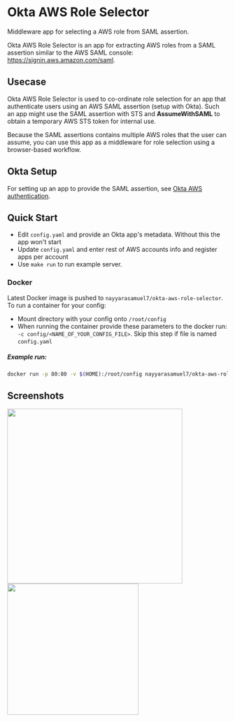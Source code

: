 # Okta AWS Role Selector

Middleware app for selecting a AWS role from SAML assertion.

Okta AWS Role Selector is an app for extracting AWS roles from a SAML assertion similar to the AWS SAML console: https://signin.aws.amazon.com/saml.

## Usecase
Okta AWS Role Selector is used to co-ordinate role selection for an app that authenticate users using an AWS SAML assertion (setup with Okta).
Such an app might use the SAML assertion with STS and **AssumeWithSAML** to obtain a temporary AWS STS token for internal use.

Because the SAML assertions contains multiple AWS roles that the user can assume, you can use this app as a middleware for role selection using a browser-based workflow.

## Okta Setup
For setting up an app to provide the SAML assertion, see [Okta AWS authentication](https://saml-doc.okta.com/SAML_Docs/How-to-Configure-SAML-2.0-for-Amazon-Web-Service#scenarioB).

## Quick Start

* Edit `config.yaml` and provide an Okta app's metadata. Without this the app won't start
* Update `config.yaml` and enter rest of AWS accounts info and register apps per account
* Use `make run` to run example server. 

### Docker

Latest Docker image is pushed to `nayyarasamuel7/okta-aws-role-selector`. To run a container for your config:
* Mount directory with your config onto `/root/config`
* When running the container provide these parameters to the docker run: `-c config/<NAME_OF_YOUR_CONFIG_FILE>`. Skip this step if file is named `config.yaml`

##### Example run:

```bash 
docker run -p 80:80 -v $(HOME):/root/config nayyarasamuel7/okta-aws-role-selector:latest  -c config/my_config.yaml
```

## Screenshots

<img height="400px" src="https://raw.githubusercontent.com/nayyara-samuel/okta-aws-role-selector/master/images/role-selector.png">
<img height="300px" src="https://raw.githubusercontent.com/nayyara-samuel/okta-aws-role-selector/master/images/example.png">
